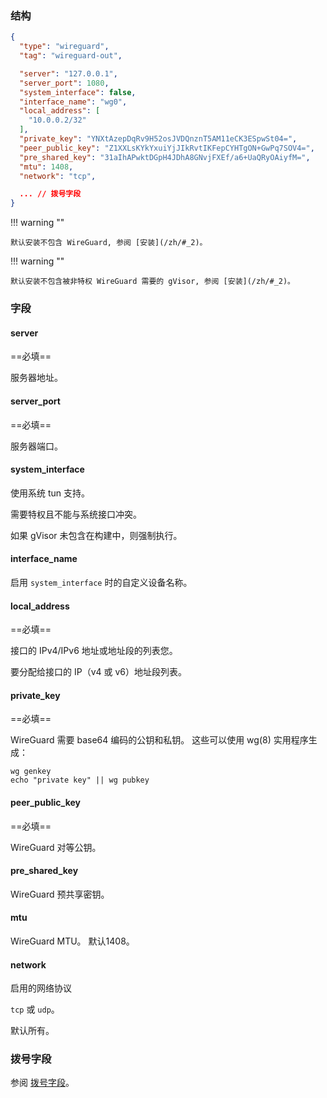### 结构

```json
{
  "type": "wireguard",
  "tag": "wireguard-out",

  "server": "127.0.0.1",
  "server_port": 1080,
  "system_interface": false,
  "interface_name": "wg0",
  "local_address": [
    "10.0.0.2/32"
  ],
  "private_key": "YNXtAzepDqRv9H52osJVDQnznT5AM11eCK3ESpwSt04=",
  "peer_public_key": "Z1XXLsKYkYxuiYjJIkRvtIKFepCYHTgON+GwPq7SOV4=",
  "pre_shared_key": "31aIhAPwktDGpH4JDhA8GNvjFXEf/a6+UaQRyOAiyfM=",
  "mtu": 1408,
  "network": "tcp",

  ... // 拨号字段
}
```

!!! warning ""

    默认安装不包含 WireGuard, 参阅 [安装](/zh/#_2)。

!!! warning ""

    默认安装不包含被非特权 WireGuard 需要的 gVisor, 参阅 [安装](/zh/#_2)。

### 字段

#### server

==必填==

服务器地址。

#### server_port

==必填==

服务器端口。

#### system_interface

使用系统 tun 支持。

需要特权且不能与系统接口冲突。

如果 gVisor 未包含在构建中，则强制执行。

#### interface_name

启用 `system_interface` 时的自定义设备名称。

#### local_address

==必填==

接口的 IPv4/IPv6 地址或地址段的列表您。

要分配给接口的 IP（v4 或 v6）地址段列表。

#### private_key

==必填==

WireGuard 需要 base64 编码的公钥和私钥。 这些可以使用 wg(8) 实用程序生成：

```shell
wg genkey
echo "private key" || wg pubkey
```

#### peer_public_key

==必填==

WireGuard 对等公钥。

#### pre_shared_key

WireGuard 预共享密钥。

#### mtu

WireGuard MTU。 默认1408。

#### network

启用的网络协议

`tcp` 或 `udp`。

默认所有。

### 拨号字段

参阅 [拨号字段](/zh/configuration/shared/dial/)。

